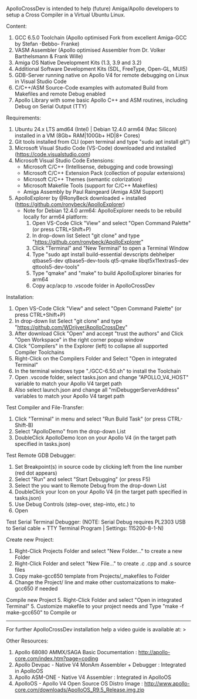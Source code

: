 ApolloCrossDev is intended to help (future) Amiga/Apollo developers to setup a Cross Compiler in a Virtual Ubuntu Linux.

Content:
1. GCC 6.5.0 Toolchain (Apollo optimised Fork from excellent Amiga-GCC by Stefan -Bebbo- Franke)
2. VASM Assembler (Apollo optimised Assembler from Dr. Volker Barthelsmann & Frank Wille) 
3. Amiga OS Native Development Kits (1.3, 3.9 and 3.2)
4. Additional Software Development Kits (SDL, FreeType, Open-GL, MUI5)
5. GDB-Server running native on Apollo V4 for remote debugging on Linux in Visual Studio Code
6. C/C++/ASM Source-Code examples with automated Build from Makefiles and remote Debug enabled
7. Apollo Library with some basic Apollo C++ and ASM routines, including Debug on Serial Output (TTY)

Requirements:
1. Ubuntu 24.x LTS amd64 (Intel) | Debian 12.4.0 arm64 (Mac Silicon) installed in a VM (8Gb+ RAM|100Gb+ HD|8+ Cores) 
2. Git tools installed from CLI (open terminal and type "sudo apt install git")
3. Microsoft Visual Studio Code (VS-Code) downloaded and installed (https://code.visualstudio.com)
4. Microsoft Visual Studio Code Extensions:
   - Microsoft C/C++ (Intellisense, debugging and code browsing)
   - Microsoft C/C++ Extension Pack (collection of popular extensions)
   - Microsoft C/C++ Themes (semantic colorization)
   - Microsoft Makefile Tools (support for C/C++ Makefiles)
   - Amiga Assembly by Paul Raingeard (Amiga ASM Support) 
5. ApolloExplorer by @RonyBeck downloaded + installed (https://github.com/ronybeck/ApolloExplorer)
   - Note for Debian 12.4.0 arm64: ApolloExplorer needs to be rebuild locally for arm64 platform:
      1. Open VS-Code Click "View" and select "Open Command Palette" (or press CTRL+Shift+P)
      2. In drop-down list Select "git clone" and type "https://github.com/ronybeck/ApolloExplorer"
      3. Click "Terminal" and "New Terminal" to open a Terminal Window
      4. Type "sudo apt install build-essential devscripts debhelper qtbase5-dev qtbase5-dev-tools qt5-qmake libqt5x11extras5-dev qttools5-dev-tools"
      5. Type "qmake" and "make" to build ApolloExplorer binaries for arm64
      6. Copy acp/acp to .vscode folder in ApolloCrossDev

Installation:
1. Open VS-Code Click "View" and select "Open Command Palette" (or press CTRL+Shift+P)
2. In drop-down list Select "git clone" and type "https://github.com/WDrijver/ApolloCrossDev"  
3. After download Click "Open" and accept "trust the authors" and Click "Open Workspace" in the right corner popup window
4. Click "Compilers" in the Explorer (left) to collapse all supported Compiler Toolchains
5. Right-Click on the Compilers Folder and Select "Open in integrated Terminal"
6. In the terminal windows type "./GCC-6.50.sh" to install the Toolchain
7. Open .vscode folder, select tasks.json and change "APOLLO_V4_HOST" variable to match your Apollo V4 target path
8. Also select launch.json and change all "miDebuggerServerAddress" variables to match your Apollo V4 target path

Test Compiler and File-Transfer:
1. Click "Terminal" in menu and select "Run Build Task" (or press CTRL-Shift-B)
2. Select "ApolloDemo" from the drop-down List
3. DoubleClick ApolloDemo Icon on your Apollo V4 (in the target path specified in tasks.json)

Test Remote GDB Debugger:
1. Set Breakpoint(s) in <projectname> source code by clicking left from the line number (red dot appears)
2. Select "Run" and select "Start Debugging" (or press F5)
3. Select the <projectname> you want to Remote Debug from the drop-down List
4. DoubleClick your <projectname> Icon on your Apollo V4 (in the target path specified in tasks.json)
5. Use Debug Controls (step-over, step-into, etc.) to 
6. Open 

Test Serial Terminal Debugger:
(NOTE: Serial Debug requires PL2303 USB to Serial cable + TTY Terminal Program | Settings: 115200-8-1-N)


Create new Project:
1. Right-Click Projects Folder and select "New Folder..." to create a new <projectname> Folder
2. Right-Click <projectname> Folder and select "New File..." to create .c .cpp and .s source files
3. Copy make-gcc650 template from Projects/_makefiles to <projectname> Folder
4. Change the Project/<projectname> line and make other customaizations to make-gcc650 if needed

Compile new Project
5. Right-Click <projectname> Folder and select "Open in integrated Terminal"
5. Customize makefile to your project needs and Type "make -f make-gcc650" to Compile or 

--------------------------------------------------------------------------------------------------------------------

For further ApolloCrossDev installation help a video guide is available at: <TODO>>

Other Resources:
1. Apollo 68080 AMMX/SAGA Basic Documentation            : http://apollo-core.com/index.htm?page=coding
2. Apollo Devpac - Native V4 MonAm Assembler + Debugger  : Integrated in ApolloOS
3. Apollo ASM-ONE - Native V4 Assembler                  : Integrated in ApolloOS
4. ApolloOS - Apollo V4 Open Source OS Distro Image      : http://www.apollo-core.com/downloads/ApolloOS_R9.5_Release.img.zip
